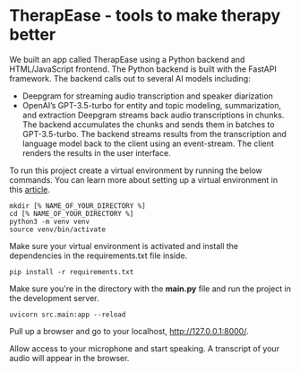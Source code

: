 # TherapEase - tools to make therapy better

We built an app called TherapEase using a Python backend and HTML/JavaScript frontend.
The Python backend is built with the FastAPI framework.
The backend calls out to several AI models including:
- Deepgram for streaming audio transcription and speaker diarization
- OpenAI’s GPT-3.5-turbo for entity and topic modeling, summarization, and extraction
Deepgram streams back audio transcriptions in chunks. The backend accumulates the chunks and sends them in batches to GPT-3.5-turbo.
The backend streams results from the transcription and language model back to the client using an event-stream.
The client renders the results in the user interface.

To run this project create a virtual environment by running the below commands. You can learn more about setting up a virtual environment in this [article](https://developers.deepgram.com/blog/2022/02/python-virtual-environments/). 

```
mkdir [% NAME_OF_YOUR_DIRECTORY %]
cd [% NAME_OF_YOUR_DIRECTORY %]
python3 -m venv venv
source venv/bin/activate
```

Make sure your virtual environment is activated and install the dependencies in the requirements.txt file inside. 

```
pip install -r requirements.txt
```

Make sure you're in the directory with the **main.py** file and run the project in the development server.

```
uvicorn src.main:app --reload
```

Pull up a browser and go to your localhost, http://127.0.0.1:8000/.

Allow access to your microphone and start speaking. A transcript of your audio will appear in the browser. 

